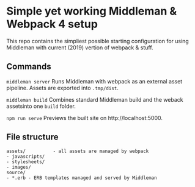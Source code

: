 # Simple yet working Middleman & Webpack 4 setup

This repo contains the simpliest possible starting configuration for using Middleman with current (2019) vertion of webpack & stuff.

## Commands

`middleman server` 
Runs Middleman with webpack as an external asset pipeline. Assets are exported into `.tmp/dist`.

`middleman build`
Combines standard Middleman build and the weback assetsinto one `build` folder.

`npm run serve`
Previews the built site on http://localhost:5000.

## File structure
```
assets/          - all assets are managed by webpack
- javascripts/ 
- stylesheets/
- images/
source/
- *.erb - ERB templates managed and served by Middleman
```